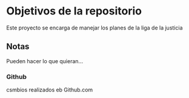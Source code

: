 # Objetivos de la repositorio

Este proyecto se encarga de manejar los planes de la liga de la justicia


## Notas
Pueden hacer lo que quieran...

### Github 

csmbios realizados eb Github.com
